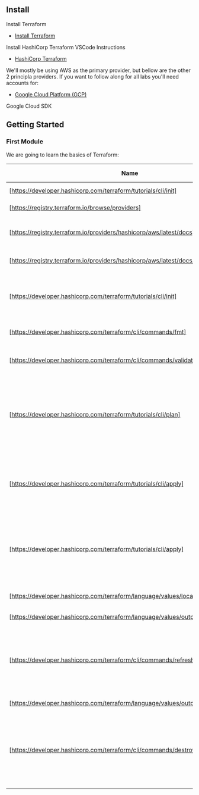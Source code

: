 ## Install
Install Terraform

* [Install Terraform](https://learn.hashicorp.com/tutorials/terraform/install-cli#install-terraform) 

Install HashiCorp Terraform VSCode Instructions

* [HashiCorp Terraform](https://marketplace.visualstudio.com/items?itemName=HashiCorp.terraform)

We'll mostly be using AWS as the primary provider, but bellow are the other 2 principla providers. If you want to follow along for all labs you'll need accounts for:

- [Google Cloud Platform (GCP)](https://cloud.google.com)

Google Cloud SDK

## Getting Started

### First Module ###

We are going to learn the basics of Terraform:

| Name | Definition | Configuration Hints | Addicional |
|------|------------|---------------------|:----------:|
| [https://developer.hashicorp.com/terraform/tutorials/cli/init] | Creating main.tf |   | addicional |
| [https://registry.terraform.io/browse/providers] | Add GCP Provider |  | na |
| [https://registry.terraform.io/providers/hashicorp/aws/latest/docs] | Generate and configure GCP credentials |  |  |
| [https://registry.terraform.io/providers/hashicorp/aws/latest/docs/resources/instance] | Configure an GCP Virtual Machine | na  | na |
| [https://developer.hashicorp.com/terraform/tutorials/cli/init] | Initialize terraform project-Terraform init | Initialize and Pull the providers and modules and provisioners if any| You can see created new folder .Terraform and .terraform.lock.hcl|
| [https://developer.hashicorp.com/terraform/cli/commands/fmt] | Terraform fmt | Fix the identation onto the file | na |
| [https://developer.hashicorp.com/terraform/cli/commands/validate] | Terraform validate | validates the configuration files in a directory | na |
| [https://developer.hashicorp.com/terraform/tutorials/cli/plan] | Terraform plan | creates an execution plan, which lets you preview the changes that Terraform plans to make to your infrastructure |  |
| [https://developer.hashicorp.com/terraform/tutorials/cli/apply] | Terraform apply | executes the actions proposed in a Terraform plan to create, update, or destroy infrastructure | na|
| [https://developer.hashicorp.com/terraform/tutorials/cli/apply]| Terraform apply (updating) |  reads the current settings from all managed remote objects and updates the Terraform state to match | na |
| [https://developer.hashicorp.com/terraform/language/values/locals][] | Set Locals and interpolations |  | na |
| [https://developer.hashicorp.com/terraform/language/values/outputs][] | Create Outputs |  | na |
| [https://developer.hashicorp.com/terraform/cli/commands/refresh][] | Terraform refresh |  reads the current settings from all managed remote objects and updates the Terraform state to match | na |
| [https://developer.hashicorp.com/terraform/language/values/outputs][] | Terraform output |  | na |
| [https://developer.hashicorp.com/terraform/cli/commands/destroy][] | Terraform destroy | is a convenient way to destroy all remote objects managed by a particular Terraform configuration | na |
